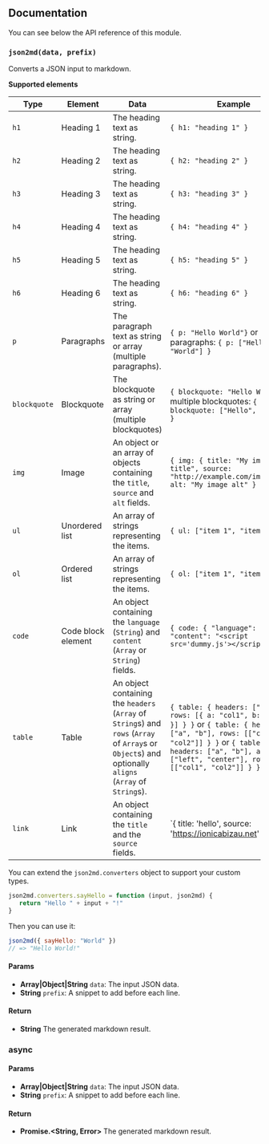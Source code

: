 ## Documentation

You can see below the API reference of this module.

### `json2md(data, prefix)`
Converts a JSON input to markdown.

**Supported elements**

| Type         | Element            | Data                                                                                                                                                    | Example                                                                                                                                                                                                                                |
|--------------|--------------------|---------------------------------------------------------------------------------------------------------------------------------------------------------|----------------------------------------------------------------------------------------------------------------------------------------------------------------------------------------------------------------------------------------|
| `h1`         | Heading 1          | The heading text as string.                                                                                                                             | `{ h1: "heading 1" }`                                                                                                                                                                                                                  |
| `h2`         | Heading 2          | The heading text as string.                                                                                                                             | `{ h2: "heading 2" }`                                                                                                                                                                                                                  |
| `h3`         | Heading 3          | The heading text as string.                                                                                                                             | `{ h3: "heading 3" }`                                                                                                                                                                                                                  |
| `h4`         | Heading 4          | The heading text as string.                                                                                                                             | `{ h4: "heading 4" }`                                                                                                                                                                                                                  |
| `h5`         | Heading 5          | The heading text as string.                                                                                                                             | `{ h5: "heading 5" }`                                                                                                                                                                                                                  |
| `h6`         | Heading 6          | The heading text as string.                                                                                                                             | `{ h6: "heading 6" }`                                                                                                                                                                                                                  |
| `p`          | Paragraphs         | The paragraph text as string or array (multiple paragraphs).                                                                                            | `{ p: "Hello World"}` or multiple paragraphs: `{ p: ["Hello", "World"] }`                                                                                                                                                              |
| `blockquote` | Blockquote         | The blockquote as string or array (multiple blockquotes)                                                                                                | `{ blockquote: "Hello World"}` or multiple blockquotes: `{ blockquote: ["Hello", "World"] }`                                                                                                                                           |
| `img`        | Image              | An object or an array of objects containing the `title`, `source` and `alt`  fields.                                                                    | `{ img: { title: "My image title", source: "http://example.com/image.png", alt: "My image alt" } }`                                                                                                                                    |
| `ul`         | Unordered list     | An array of strings representing the items.                                                                                                             | `{ ul: ["item 1", "item 2"] }`                                                                                                                                                                                                         |
| `ol`         | Ordered list       | An array of strings representing the items.                                                                                                             | `{ ol: ["item 1", "item 2"] }`                                                                                                                                                                                                         |
| `code`       | Code block element | An object containing the `language` (`String`) and `content` (`Array` or `String`)  fields.                                                             | `{ code: { "language": "html", "content": "<script src='dummy.js'></script>" } }`                                                                                                                                                      |
| `table`      | Table              | An object containing the `headers` (`Array` of `String`s) and `rows` (`Array` of `Array`s or `Object`s) and optionally `aligns` (`Array` of `String`s). | `{ table: { headers: ["a", "b"], rows: [{ a: "col1", b: "col2" }] } }` or `{ table: { headers: ["a", "b"], rows: [["col1", "col2"]] } }` or `{ table: { headers: ["a", "b"], aligns: ["left", "center"], rows: [["col1", "col2"]] } }` |
| `link`       | Link               | An object containing the `title` and the `source` fields.                                                                                               | `{ title: 'hello', source: 'https://ionicabizau.net' }                                                                                                                                                                                 |

You can extend the `json2md.converters` object to support your custom types.

```js
json2md.converters.sayHello = function (input, json2md) {
   return "Hello " + input + "!"
}
```

Then you can use it:

```js
json2md({ sayHello: "World" })
// => "Hello World!"
```

#### Params

- **Array|Object|String** `data`: The input JSON data.
- **String** `prefix`: A snippet to add before each line.

#### Return
- **String** The generated markdown result.

### async

#### Params

- **Array|Object|String** `data`: The input JSON data.
- **String** `prefix`: A snippet to add before each line.

#### Return
- **Promise.\<String, Error>** The generated markdown result.

